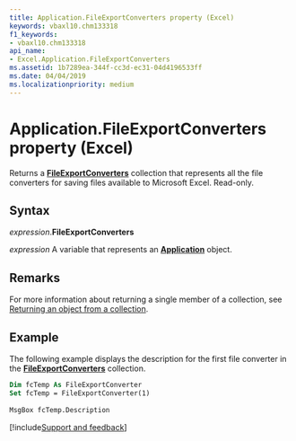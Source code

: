 ```yaml
---
title: Application.FileExportConverters property (Excel)
keywords: vbaxl10.chm133318
f1_keywords:
- vbaxl10.chm133318
api_name:
- Excel.Application.FileExportConverters
ms.assetid: 1b7289ea-344f-cc3d-ec31-04d4196533ff
ms.date: 04/04/2019
ms.localizationpriority: medium
---
```



# Application.FileExportConverters property (Excel)

Returns a **[FileExportConverters](Excel.FileExportConverters.md)** collection that represents all the file converters for saving files available to Microsoft Excel. Read-only.


## Syntax

_expression_.**FileExportConverters**

_expression_ A variable that represents an **[Application](Excel.Application(object).md)** object.


## Remarks

For more information about returning a single member of a collection, see [Returning an object from a collection](../excel/Concepts/Workbooks-and-Worksheets/returning-an-object-from-a-collection-excel.md).


## Example

The following example displays the description for the first file converter in the **[FileExportConverters](Excel.FileExportConverters.md)** collection.

```vb
Dim fcTemp As FileExportConverter 
Set fcTemp = FileExportConverter(1) 
 
MsgBox fcTemp.Description
```




[!include[Support and feedback](~/includes/feedback-boilerplate.md)]